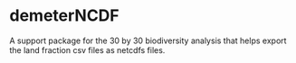 # demeterNCDF
A support package for the 30 by 30 biodiversity analysis that helps export the land fraction csv files as netcdfs files.
